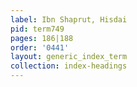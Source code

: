 ```yaml
---
label: Ibn Shaprut, Hisdai
pid: term749
pages: 186|188
order: '0441'
layout: generic_index_term
collection: index-headings
---
```

